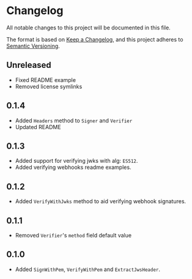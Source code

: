# Changelog
All notable changes to this project will be documented in this file.

The format is based on [Keep a Changelog](https://keepachangelog.com/en/1.0.0/),
and this project adheres to [Semantic Versioning](https://semver.org/spec/v2.0.0.html).

## Unreleased
* Fixed README example
* Removed license symlinks

## 0.1.4
* Added `Headers` method to `Signer` and `Verifier`
* Updated README

## 0.1.3
* Added support for verifying jwks with alg: `ES512`.
* Added verifying webhooks readme examples.

## 0.1.2
* Added `VerifyWithJwks` method to aid verifying webhook signatures.

## 0.1.1
* Removed `Verifier`'s `method` field default value

## 0.1.0
* Added `SignWithPem`, `VerifyWithPem` and `ExtractJwsHeader`.
